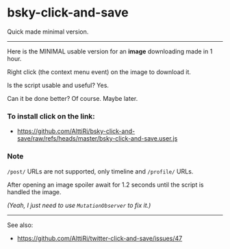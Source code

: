 # bsky-click-and-save
Quick made minimal version.

---

Here is the MINIMAL usable version for an **image** downloading made in 1 hour.

Right click (the context menu event) on the image to download it.

Is the script usable and useful? Yes.

Can it be done better? Of course. Maybe later.

### To install click on the link:
- https://github.com/AlttiRi/bsky-click-and-save/raw/refs/heads/master/bsky-click-and-save.user.js

### Note

`/post/` URLs are not supported, only timeline and `/profile/` URLs.

After opening an image spoiler await for 1.2 seconds until the script is handled the image. 

_(Yeah, I just need to use `MutationObserver` to fix it.)_

---

See also: 
- https://github.com/AlttiRi/twitter-click-and-save/issues/47
